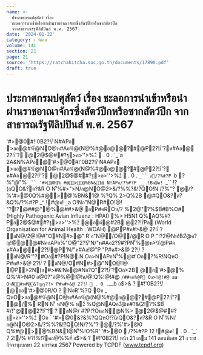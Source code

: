 ```yaml
---
name: >-
  ประกาศกรมปศุสัตว์ เรื่อง
  ชะลอการนำเข้าหรือนำผ่านราชอาณาจักรซึ่งสัตว์ปีกหรือซากสัตว์ปีก
  จากสาธารณรัฐฟิลิปปินส์ พ.ศ. 2567
date: '2024-01-22'
category: ง พิเศษ
volume: 141
section: 21
page: 21
source: 'https://ratchakitcha.soc.go.th/documents/17890.pdf'
draft: true
---
```


# ประกาศกรมปศุสัตว์ เรื่อง ชะลอการนำเข้าหรือนำผ่านราชอาณาจักรซึ่งสัตว์ปีกหรือซากสัตว์ปีก จากสาธารณรัฐฟิลิปปินส์ พ.ศ. 2567

'#>@0#!'0B2?!/์ N#APอ >ลอ@#%ํ@NO@ห#Aอ%ํ@(N@%#@อ@@?#@P2?!/์'?ห#Aอ@2?!/์'? @2@$@##?ฐ>ล>''>%2์  . 0 . `_`a 2A&N%APอ@'#>@0#!'0B2?!/์ N#APอ >ลอ@#%ํ@NO@ห#Aอ%ํ@(N@%#@อ@@?#@P2?!/์'? ห#Aอ@2?!/์'? @2@$@##?ฐ>ล>''>%2์  . 0 . `_`` ล/?%#?P `b ?%"@"% `_`` '#>@0Q% #@>@%BN&1@ N!APอ/?%#?P __ !Bล@ค! `_`` !?(ลQO&?ค?&R O N'็%#>">N/ล@NO@2>&/?%%?&!?QO!N /?%"? @/?%'#>@0Q%#@>@%BN&1@ %?Q% 2>Q%2B @#QO&?ค?&Q%/?%#?P _^ !#@ค! `_`a O!Nอ"N@R#O!@! "?!?@##@"@%@##>&@ อP#คROห/? %2@"?%$B์#B%O# (Highly Pathogenic Avian Influenz : HPAI) %> H5N1 Q%AQ%#?Pอ2@$@##?ฐ>ล>''>%2์ @อค์@#2B @2?!/์Pล (World Organisation for Animal Health : WOAH) @PP#ค#>&@ 2?!/์ ? ลN@/2@!@#"O#N#>@" R'อ"N@/O@/@R O P "!?2@Nห!B2ํ@ค?ญ!@@@#NคลAPอ%"O@"2?!/์'N/"ห#Aอ2?!/์#?PN'็%@ห>%ํ@P#ค ห#Aอ@อ2?!/์@P'N/"ห#Aอ!@"P "P#ค#>&@ 2?!/์ ? ลN@/R'"?#Oอ#?P!N@ N Oล>NAPอN'็%@#'Oอ?%R!NQหO P#ค#>&@ 2?!/์ ? ลN@/O#N#>@"NO@!@ @P>2N(ล#>#&!Nอ@#Nล?Q"2?!/์'?Oล>2B @อ'#>@% Q%'#>N#0 อ@0?"อํ@%@!@!ค/@!Q%!@!#@ ` /##คห%@P Oล>!@!#@ aa OหN#>#@&?ญญ?!> P#ค#>&@ 2?!/์  . 0 . `__b อ$>& ? #!'0B2?!/์ @ออ'#>@0R/O ? !NอR'%?Q Oอ _ QหO>ลอ@#%ํ@NO@ห#Aอ%ํ@(N@%#@อ@@?#@P2?!/์'? ํ@/% RN N'็ หN@% ห2์ %Qํ@NAQอ2ํ@ห#?&(2!?%$B์ #/!"@@2?!/์'? ? ลN@/ #?P!?OหลNํ@N%> @2@$@##?ฐ>ล>''>%2์ Oอ ` '#>@0&?&%?QQหO!?(ลQO&?ค?&R O N'็%N/ล@NO@2>&/?%%?&!?QO!N/?%"? @/?%'#>@0 Q%#@>@%BN&1@N'็%!O%R' '#>@0  /?%#?P 12 !#@ค!  . 0 . `_` 7 2!/% #?!%!?คล@%%#์ อ$>& ? #!'0B2?!/์ หน้า 21 เลม 141 ตอนพิเศษ 21 ง ราชกิจจานุเบกษา 22 มกราคม 2567 Powered by TCPDF (www.tcpdf.org)
